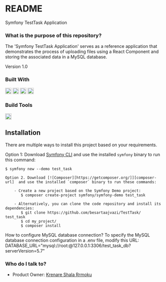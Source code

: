 # README

Symfony TestTask Application

### What is the purpose of this repository?

The 'Symfony TestTask Application' serves as a reference application that demonstrates the process of uploading files using a React Component and storing the associated data in a MySQL database.

Version 1.0

### Built With

[<img src="https://www.php.net/images/logos/php-logo.svg" height="20">](https://www.php.net/)
[<img src="https://symfony.com/images/logos/header-logo.svg" height="20">](https://symfony.com/)
[<img src="https://reactjs.org/logo-og.png" height="20">](https://react.dev/)
[<img src="https://www.mysql.com/common/logos/logo-mysql-170x115.png" height="20">](https://www.mysql.com/)

### Build Tools

[<img src="https://code.visualstudio.com/assets/branding/product-icons/1x/vscode_1x.png" height="20">](https://code.visualstudio.com/)

## Installation

There are multiple ways to install this project based on your requirements.

Option 1: Download [Symfony CLI](https://symfony.com/download) and use the installed `symfony` binary to run this command:

```shell
$ symfony new --demo test_task

Option 2. Download [![Composer][https://getcomposer.org/]][composer-url]  and use the installed `composer` binary to run these commands:

    - Create a new project based on the Symfony Demo project:
       $ composer create-project symfony/symfony-demo test_task

    - Alternatively, you can clone the code repository and install its dependencies:
       $ git clone https://github.com/besartaajvazi/TestTask/ test_task
       $ cd my_project/
       $ composer install

```
How to configure MySQL database connection?
To specify the MySQL database connection configuration in a .env file, modify this URL:
DATABASE_URL="mysql://root:@127.0.0.1:3306/test_task_db?serverVersion=5.7"


### Who do I talk to? ###
* Product Owner: [Krenare Shala Rrmoku](mailto:krenare.shala@elba-tech.com) 

[php-url]: https://img.shields.io/static/v1?message=PHP&logo=php&labelColor=5c5c5c&color=#777BB4&logoColor=white&label=%20
[react-url]: https://img.shields.io/static/v1?message=React&logo=react&labelColor=5c5c5c&color=1182c3&logoColor=white&label=%20
[symfony-url]: https://img.shields.io/static/v1?message=Symfony&logo=symfony&labelColor=5c5c5c&color=#000000&logoColor=white&label=%20
[mysql-url]: https://img.shields.io/static/v1?message=MySQL&logo=mysql&labelColor=5c5c5c&color=#777BB4&logoColor=white&label=%20
[checkstyle.sourceforge.io]: https://img.shields.io/badge/Checkstyle-fdc205?style=for-the-badge
[checkstyle-url]: https://checkstyle.sourceforge.io/
[visualstudio-url]: https://img.shields.io/static/v1?message=Visual%20Studio%20Code&logo=visualstudiocode&labelColor=5C2D91&color=#777BB4&logoColor=white&label=%20
[composer-url]: https://img.shields.io/static/v1?message=Composer&logo=composer&labelColor=885630&color=#885630&logoColor=white&label=%20
